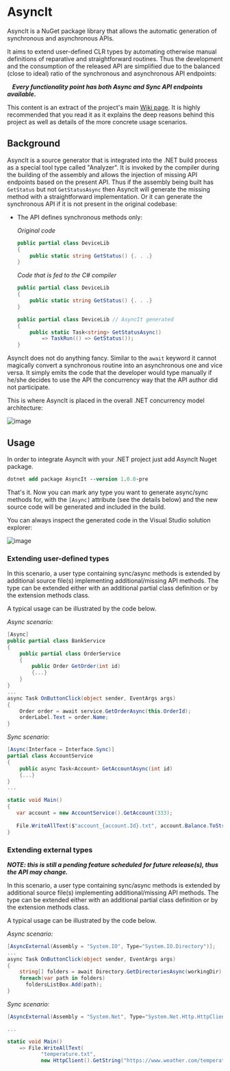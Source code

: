 # AsyncIt

AsyncIt is a NuGet package library that allows the automatic generation of synchronous and asynchronous APIs.

It aims to extend user-defined CLR types by automating otherwise manual definitions of reparative and straightforward routines. Thus the development and the consumption of the released API are simplified due to the balanced (close to ideal) ratio of the synchronous and asynchronous API endpoints:

&nbsp;&nbsp;&nbsp;_**Every functionality point has both Async and Sync API endpoints available.**_

This content is an extract of the project's main [Wiki page](https://github.com/oleg-shilo/AsyncIt/wiki). It is highly recommended that you read it as it explains the deep reasons behind this project as well as details of the more concrete usage scenarios.

## Background

AsyncIt is a source generator that is integrated into the .NET build process as a special tool type called "Analyzer". It is invoked by the compiler during the building of the assembly and allows the injection of missing API endpoints based on the present API. Thus if the assembly being built has `GetStatus` but not `GetStatusAsync` then AsyncIt will generate the missing method with a straightforward implementation. Or it can generate the synchronous API if it is not present in the original codebase:

- The API defines synchronous methods only:

  _Original code_

  ```C#
  public partial class DeviceLib
  {
      public static string GetStatus() {. . .}
  }
  ```

  _Code that is fed to the C# compiler_

  ```C#
  public partial class DeviceLib
  {
      public static string GetStatus() {. . .}
  }

  public partial class DeviceLib // AsyncIt generated
  {
      public static Task<string> GetStatusAsync() 
          => TaskRun(() => GetStatus());
  }
  ```

AsyncIt does not do anything fancy. Similar to the `await` keyword it cannot magically convert a synchronous routine into an asynchronous one and vice versa. It simply emits the code that the developer would type manually if he/she decides to use the API the concurrency way that the API author did not participate. 

This is where AsyncIt is placed in the overall .NET concurrency model architecture: 

![image](https://github.com/oleg-shilo/AsyncIt/assets/16729806/dec186b7-706b-4aee-817b-9e7472c46fc9)

## Usage

In order to integrate AsyncIt with your .NET project just add AsyncIt Nuget package. 

```ps
dotnet add package AsyncIt --version 1.0.0-pre
```

That's it. Now you can mark any type you want to generate async/sync methods for, with the `[Async]` attribute (see the details below) and the new source code will be generated and included in the build. 

You can always inspect the generated code in the Visual Studio solution explorer:   

![image](https://github.com/oleg-shilo/AsyncIt/assets/16729806/fabed4b6-3eec-4421-a293-ed10fad4a950)

###  Extending user-defined types

In this scenario, a user type containing sync/async methods is extended by additional source file(s) implementing additional/missing API methods.
The type can be extended either with an additional partial class definition or by the extension methods class.

A typical usage can be illustrated by the code below.

_Async scenario:_
 
```C#
[Async]
public partial class BankService
{
    public partial class OrderService
    {
        public Order GetOrder(int id)
        {...}
    }
}
...
async Task OnButtonClick(object sender, EventArgs args)
{
    Order order = await service.GetOrderAsync(this.OrderId);
    orderLabel.Text = order.Name;
}
```

_Sync scenario:_

```c#
[Async(Interface = Interface.Sync)]
partial class AccountService
{
    public async Task<Account> GetAccountAsync(int id)
    {...}
}
...

static void Main()
{
   var account = new AccountService().GetAccount(333);
   
   File.WriteAllText($"account_{account.Id}.txt", account.Balance.ToString());
}
```

###  Extending external types

_**NOTE: this is still a pending feature scheduled for future release(s), thus the API may change.**_

In this scenario, a user type containing sync/async methods is extended by additional source file(s) implementing additional/missing API methods.
The type can be extended either with an additional partial class definition or by the extension methods class.

A typical usage can be illustrated by the code below.

_Async scenario:_
 
```C#
[AsyncExternal(Assembly = "System.IO", Type="System.IO.Directory")];
...
async Task OnButtonClick(object sender, EventArgs args)
{
    string[] folders = await Directory.GetDirectoriesAsync(workingDir);
    foreach(var path in folders)
      foldersListBox.Add(path);
}
```

_Sync scenario:_

```c#
[AsyncExternal(Assembly = "System.Net", Type="System.Net.Http.HttpClient", Interface = Interface.Sync)];

...

static void Main() 
    => File.WriteAllText(
           "temperature.txt", 
           new HttpClient().GetString("https://www.weather.com/temperature"));
```
